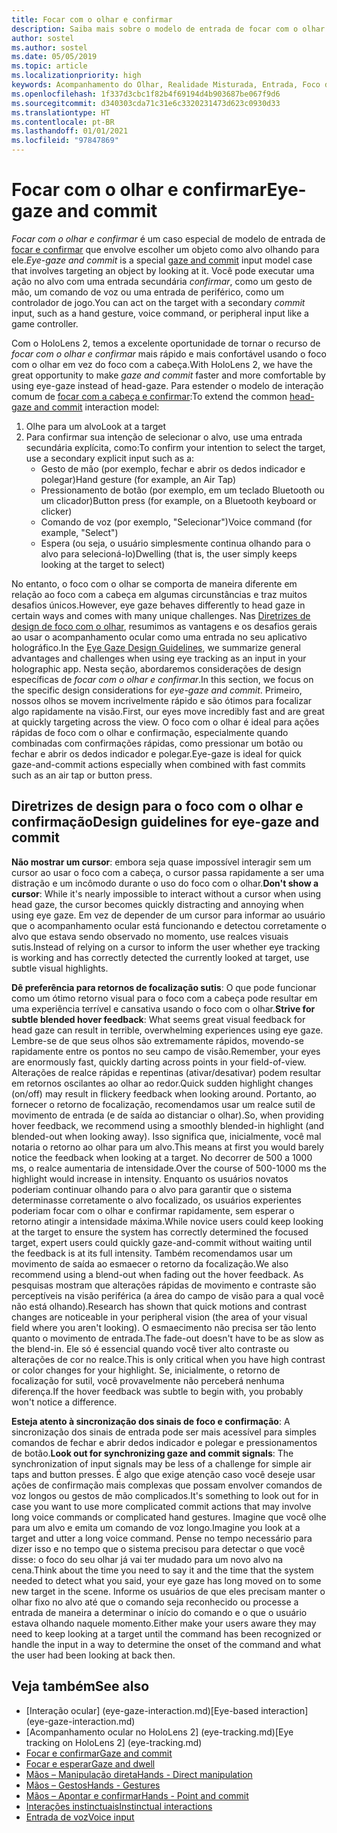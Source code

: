 ```yaml
---
title: Focar com o olhar e confirmar
description: Saiba mais sobre o modelo de entrada de focar com o olhar e confirmar.
author: sostel
ms.author: sostel
ms.date: 05/05/2019
ms.topic: article
ms.localizationpriority: high
keywords: Acompanhamento do Olhar, Realidade Misturada, Entrada, Foco do Olhar, Direcionamento de Foco, HoloLens 2, Seleção baseada no Olhar, headset de realidade misturada, headset do windows mixed reality, headset de realidade virtual, HoloLens, MRTK, Kit de Ferramentas de Realidade Misturada, foco
ms.openlocfilehash: 1f337d3cbc1f82b4f69194d4b903687be067f9d6
ms.sourcegitcommit: d340303cda71c31e6c3320231473d623c0930d33
ms.translationtype: HT
ms.contentlocale: pt-BR
ms.lasthandoff: 01/01/2021
ms.locfileid: "97847869"
---
```

# <a name="eye-gaze-and-commit"></a><span data-ttu-id="a51ae-104">Focar com o olhar e confirmar</span><span class="sxs-lookup"><span data-stu-id="a51ae-104">Eye-gaze and commit</span></span>

<span data-ttu-id="a51ae-105">_Focar com o olhar e confirmar_ é um caso especial de modelo de entrada de [focar e confirmar](gaze-and-commit.md) que envolve escolher um objeto como alvo olhando para ele.</span><span class="sxs-lookup"><span data-stu-id="a51ae-105">_Eye-gaze and commit_ is a special [gaze and commit](gaze-and-commit.md) input model case that involves targeting an object by looking at it.</span></span> <span data-ttu-id="a51ae-106">Você pode executar uma ação no alvo com uma entrada secundária _confirmar_, como um gesto de mão, um comando de voz ou uma entrada de periférico, como um controlador de jogo.</span><span class="sxs-lookup"><span data-stu-id="a51ae-106">You can act on the target with a secondary _commit_ input, such as a hand gesture, voice command, or peripheral input like a game controller.</span></span> 

<span data-ttu-id="a51ae-107">Com o HoloLens 2, temos a excelente oportunidade de tornar o recurso de _focar com o olhar e confirmar_ mais rápido e mais confortável usando o foco com o olhar em vez do foco com a cabeça.</span><span class="sxs-lookup"><span data-stu-id="a51ae-107">With HoloLens 2, we have the great opportunity to make _gaze and commit_ faster and more comfortable by using eye-gaze instead of head-gaze.</span></span> <span data-ttu-id="a51ae-108">Para estender o modelo de interação comum de [focar com a cabeça e confirmar](gaze-and-commit.md):</span><span class="sxs-lookup"><span data-stu-id="a51ae-108">To extend the common [head-gaze and commit](gaze-and-commit.md) interaction model:</span></span> 
1. <span data-ttu-id="a51ae-109">Olhe para um alvo</span><span class="sxs-lookup"><span data-stu-id="a51ae-109">Look at a target</span></span> 
2. <span data-ttu-id="a51ae-110">Para confirmar sua intenção de selecionar o alvo, use uma entrada secundária explícita, como:</span><span class="sxs-lookup"><span data-stu-id="a51ae-110">To confirm your intention to select the target, use a secondary explicit input such as a:</span></span>  
   - <span data-ttu-id="a51ae-111">Gesto de mão (por exemplo, fechar e abrir os dedos indicador e polegar)</span><span class="sxs-lookup"><span data-stu-id="a51ae-111">Hand gesture (for example, an Air Tap)</span></span>
   - <span data-ttu-id="a51ae-112">Pressionamento de botão (por exemplo, em um teclado Bluetooth ou um clicador)</span><span class="sxs-lookup"><span data-stu-id="a51ae-112">Button press (for example, on a Bluetooth keyboard or clicker)</span></span>
   - <span data-ttu-id="a51ae-113">Comando de voz (por exemplo, "Selecionar")</span><span class="sxs-lookup"><span data-stu-id="a51ae-113">Voice command (for example, "Select")</span></span>
   - <span data-ttu-id="a51ae-114">Espera (ou seja, o usuário simplesmente continua olhando para o alvo para selecioná-lo)</span><span class="sxs-lookup"><span data-stu-id="a51ae-114">Dwelling (that is, the user simply keeps looking at the target to select)</span></span>

<span data-ttu-id="a51ae-115">No entanto, o foco com o olhar se comporta de maneira diferente em relação ao foco com a cabeça em algumas circunstâncias e traz muitos desafios únicos.</span><span class="sxs-lookup"><span data-stu-id="a51ae-115">However, eye gaze behaves differently to head gaze in certain ways and comes with many unique challenges.</span></span> <span data-ttu-id="a51ae-116">Nas [Diretrizes de design de foco com o olhar](eye-tracking.md), resumimos as vantagens e os desafios gerais ao usar o acompanhamento ocular como uma entrada no seu aplicativo holográfico.</span><span class="sxs-lookup"><span data-stu-id="a51ae-116">In the [Eye Gaze Design Guidelines](eye-tracking.md), we summarize general advantages and challenges when using eye tracking as an input in your holographic app.</span></span> <span data-ttu-id="a51ae-117">Nesta seção, abordaremos considerações de design específicas de _focar com o olhar e confirmar_.</span><span class="sxs-lookup"><span data-stu-id="a51ae-117">In this section, we focus on the specific design considerations for _eye-gaze and commit_.</span></span>
<span data-ttu-id="a51ae-118">Primeiro, nossos olhos se movem incrivelmente rápido e são ótimos para focalizar algo rapidamente na visão.</span><span class="sxs-lookup"><span data-stu-id="a51ae-118">First, our eyes move incredibly fast and are great at quickly targeting across the view.</span></span> <span data-ttu-id="a51ae-119">O foco com o olhar é ideal para ações rápidas de foco com o olhar e confirmação, especialmente quando combinadas com confirmações rápidas, como pressionar um botão ou fechar e abrir os dedos indicador e polegar.</span><span class="sxs-lookup"><span data-stu-id="a51ae-119">Eye-gaze is ideal for quick gaze-and-commit actions especially when combined with fast commits such as an air tap or button press.</span></span>
   
## <a name="design-guidelines-for-eye-gaze-and-commit"></a><span data-ttu-id="a51ae-120">Diretrizes de design para o foco com o olhar e confirmação</span><span class="sxs-lookup"><span data-stu-id="a51ae-120">Design guidelines for eye-gaze and commit</span></span>

<span data-ttu-id="a51ae-121">**Não mostrar um cursor**: embora seja quase impossível interagir sem um cursor ao usar o foco com a cabeça, o cursor passa rapidamente a ser uma distração e um incômodo durante o uso do foco com o olhar.</span><span class="sxs-lookup"><span data-stu-id="a51ae-121">**Don't show a cursor**: While it's nearly impossible to interact without a cursor when using head gaze, the cursor becomes quickly distracting and annoying when using eye gaze.</span></span> <span data-ttu-id="a51ae-122">Em vez de depender de um cursor para informar ao usuário que o acompanhamento ocular está funcionando e detectou corretamente o alvo que estava sendo observado no momento, use realces visuais sutis.</span><span class="sxs-lookup"><span data-stu-id="a51ae-122">Instead of relying on a cursor to inform the user whether eye tracking is working and has correctly detected the currently looked at target, use subtle visual highlights.</span></span>

<span data-ttu-id="a51ae-123">**Dê preferência para retornos de focalização sutis**: O que pode funcionar como um ótimo retorno visual para o foco com a cabeça pode resultar em uma experiência terrível e cansativa usando o foco com o olhar.</span><span class="sxs-lookup"><span data-stu-id="a51ae-123">**Strive for subtle blended hover feedback**: What seems great visual feedback for head gaze can result in terrible, overwhelming experiences using eye gaze.</span></span> <span data-ttu-id="a51ae-124">Lembre-se de que seus olhos são extremamente rápidos, movendo-se rapidamente entre os pontos no seu campo de visão.</span><span class="sxs-lookup"><span data-stu-id="a51ae-124">Remember, your eyes are enormously fast, quickly darting across points in your field-of-view.</span></span> <span data-ttu-id="a51ae-125">Alterações de realce rápidas e repentinas (ativar/desativar) podem resultar em retornos oscilantes ao olhar ao redor.</span><span class="sxs-lookup"><span data-stu-id="a51ae-125">Quick sudden highlight changes (on/off) may result in flickery feedback when looking around.</span></span> <span data-ttu-id="a51ae-126">Portanto, ao fornecer o retorno de focalização, recomendamos usar um realce sutil de movimento de entrada (e de saída ao distanciar o olhar).</span><span class="sxs-lookup"><span data-stu-id="a51ae-126">So, when providing hover feedback, we recommend using a smoothly blended-in highlight (and blended-out when looking away).</span></span> <span data-ttu-id="a51ae-127">Isso significa que, inicialmente, você mal notaria o retorno ao olhar para um alvo.</span><span class="sxs-lookup"><span data-stu-id="a51ae-127">This means at first you would barely notice the feedback when looking at a target.</span></span> <span data-ttu-id="a51ae-128">No decorrer de 500 a 1000 ms, o realce aumentaria de intensidade.</span><span class="sxs-lookup"><span data-stu-id="a51ae-128">Over the course of 500-1000 ms the highlight would increase in intensity.</span></span> <span data-ttu-id="a51ae-129">Enquanto os usuários novatos poderiam continuar olhando para o alvo para garantir que o sistema determinasse corretamente o alvo focalizado, os usuários experientes poderiam focar com o olhar e confirmar rapidamente, sem esperar o retorno atingir a intensidade máxima.</span><span class="sxs-lookup"><span data-stu-id="a51ae-129">While novice users could keep looking at the target to ensure the system has correctly determined the focused target, expert users could quickly gaze-and-commit without waiting until the feedback is at its full intensity.</span></span> <span data-ttu-id="a51ae-130">Também recomendamos usar um movimento de saída ao esmaecer o retorno da focalização.</span><span class="sxs-lookup"><span data-stu-id="a51ae-130">We also recommend using a blend-out when fading out the hover feedback.</span></span> <span data-ttu-id="a51ae-131">As pesquisas mostram que alterações rápidas de movimento e contraste são perceptíveis na visão periférica (a área do campo de visão para a qual você não está olhando).</span><span class="sxs-lookup"><span data-stu-id="a51ae-131">Research has shown that quick motions and contrast changes are noticeable in your peripheral vision (the area of your visual field where you aren't looking).</span></span>
<span data-ttu-id="a51ae-132">O esmaecimento não precisa ser tão lento quanto o movimento de entrada.</span><span class="sxs-lookup"><span data-stu-id="a51ae-132">The fade-out doesn't have to be as slow as the blend-in.</span></span> <span data-ttu-id="a51ae-133">Ele só é essencial quando você tiver alto contraste ou alterações de cor no realce.</span><span class="sxs-lookup"><span data-stu-id="a51ae-133">This is only critical when you have high contrast or color changes for your highlight.</span></span> <span data-ttu-id="a51ae-134">Se, inicialmente, o retorno de focalização for sutil, você provavelmente não perceberá nenhuma diferença.</span><span class="sxs-lookup"><span data-stu-id="a51ae-134">If the hover feedback was subtle to begin with, you probably won't notice a difference.</span></span>

<span data-ttu-id="a51ae-135">**Esteja atento à sincronização dos sinais de foco e confirmação**: A sincronização dos sinais de entrada pode ser mais acessível para simples comandos de fechar e abrir dedos indicador e polegar e pressionamentos de botão.</span><span class="sxs-lookup"><span data-stu-id="a51ae-135">**Look out for synchronizing gaze and commit signals**: The synchronization of input signals may be less of a challenge for simple air taps and button presses.</span></span> <span data-ttu-id="a51ae-136">É algo que exige atenção caso você deseje usar ações de confirmação mais complexas que possam envolver comandos de voz longos ou gestos de mão complicados.</span><span class="sxs-lookup"><span data-stu-id="a51ae-136">It's something to look out for in case you want to use more complicated commit actions that may involve long voice commands or complicated hand gestures.</span></span> <span data-ttu-id="a51ae-137">Imagine que você olhe para um alvo e emita um comando de voz longo.</span><span class="sxs-lookup"><span data-stu-id="a51ae-137">Imagine you look at a target and utter a long voice command.</span></span> <span data-ttu-id="a51ae-138">Pense no tempo necessário para dizer isso e no tempo que o sistema precisou para detectar o que você disse: o foco do seu olhar já vai ter mudado para um novo alvo na cena.</span><span class="sxs-lookup"><span data-stu-id="a51ae-138">Think about the time you need to say it and the time that the system needed to detect what you said, your eye gaze has long moved on to some new target in the scene.</span></span> <span data-ttu-id="a51ae-139">Informe os usuários de que eles precisam manter o olhar fixo no alvo até que o comando seja reconhecido ou processe a entrada de maneira a determinar o início do comando e o que o usuário estava olhando naquele momento.</span><span class="sxs-lookup"><span data-stu-id="a51ae-139">Either make your users aware they may need to keep looking at a target until the command has been recognized or handle the input in a way to determine the onset of the command and what the user had been looking at back then.</span></span>

## <a name="see-also"></a><span data-ttu-id="a51ae-140">Veja também</span><span class="sxs-lookup"><span data-stu-id="a51ae-140">See also</span></span>

* <span data-ttu-id="a51ae-141">[Interação ocular] (eye-gaze-interaction.md)</span><span class="sxs-lookup"><span data-stu-id="a51ae-141">[Eye-based interaction] (eye-gaze-interaction.md)</span></span>
* <span data-ttu-id="a51ae-142">[Acompanhamento ocular no HoloLens 2] (eye-tracking.md)</span><span class="sxs-lookup"><span data-stu-id="a51ae-142">[Eye tracking on HoloLens 2] (eye-tracking.md)</span></span>
* [<span data-ttu-id="a51ae-143">Focar e confirmar</span><span class="sxs-lookup"><span data-stu-id="a51ae-143">Gaze and commit</span></span>](gaze-and-commit.md)
* [<span data-ttu-id="a51ae-144">Focar e esperar</span><span class="sxs-lookup"><span data-stu-id="a51ae-144">Gaze and dwell</span></span>](gaze-and-dwell.md)
* [<span data-ttu-id="a51ae-145">Mãos – Manipulação direta</span><span class="sxs-lookup"><span data-stu-id="a51ae-145">Hands - Direct manipulation</span></span>](direct-manipulation.md)
* [<span data-ttu-id="a51ae-146">Mãos – Gestos</span><span class="sxs-lookup"><span data-stu-id="a51ae-146">Hands - Gestures</span></span>](gaze-and-commit.md#composite-gestures)
* [<span data-ttu-id="a51ae-147">Mãos – Apontar e confirmar</span><span class="sxs-lookup"><span data-stu-id="a51ae-147">Hands - Point and commit</span></span>](point-and-commit.md)
* [<span data-ttu-id="a51ae-148">Interações instinctuais</span><span class="sxs-lookup"><span data-stu-id="a51ae-148">Instinctual interactions</span></span>](interaction-fundamentals.md)
* [<span data-ttu-id="a51ae-149">Entrada de voz</span><span class="sxs-lookup"><span data-stu-id="a51ae-149">Voice input</span></span>](voice-input.md)
